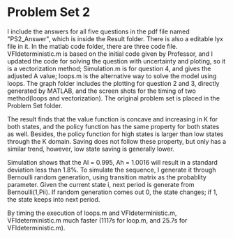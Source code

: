 # Problem Set 2

I include the answers for all five questions in the pdf file named "PS2_Answer", which is inside the Result folder. There is also a editable lyx file in it. In the matlab code folder, there are three code file. VFIdeterministic.m is based on the initial code given by Professor, and I updated the code for solving the question with uncertainty and ploting, so it is a vectorization method; Simulation.m is for question 4, and gives the adjusted A value; loops.m is the alternative way to solve the model using loops. The graph folder includes the plotting for question 2 and 3, directly generated by MATLAB, and the screen shots for the timing of two method(loops and vectorization). The original problem set is placed in the Problem Set folder.

The result finds that the value function is concave and increasing in K for both states, and the policy function has the same property for both states as well. Besides, the policy function for high states is larger than low states through the K domain. Saving does not follow these property, but only has a similar trend, however, low state saving is generally lower.

Simulation shows that the Al = 0.995, Ah = 1.0016 will result in a standard deviation less than 1.8%. To simulate the sequence, I generate it through Bernoulli random generation, using transition matrix as the probablity parameter. Given the current state i, next period is generate from Bernoulli(1,Pii). If random generation comes out 0, the state changes; if 1, the state keeps into next period.

By timing the execution of loops.m and VFIdeterministic.m, VFIdeterministic.m much faster (1117s for loop.m, and 25.7s for VFIdeterministic.m).
